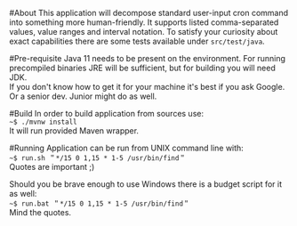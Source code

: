 #About
This application will decompose standard user-input cron command into something more human-friendly. It supports listed comma-separated values, value ranges and interval notation. 
To satisfy your curiosity about exact capabilities there are some tests available under `src/test/java`. 

#Pre-requisite
Java 11 needs to be present on the environment. For running precompiled binaries JRE will be sufficient, but for building you will need JDK. <br>
If you don't know how to get it for your machine it's best if you ask Google. Or a senior dev. Junior might do as well.

#Build
In order to build application from sources use:<br>
`~$ ./mvnw install`<br>
It will run provided Maven wrapper.

#Running
Application can be run from UNIX command line with: <br>
`~$ run.sh ＂*/15 0 1,15 * 1-5 /usr/bin/find＂`<br>
Quotes are important ;) 

Should you be brave enough to use Windows there is a budget script for it as well: <br>
`~$ run.bat ＂*/15 0 1,15 * 1-5 /usr/bin/find＂`<br>
Mind the quotes.